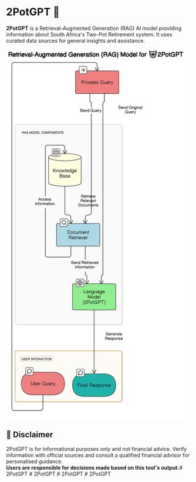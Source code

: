 # 2PotGPT 🤖

**2PotGPT** is a Retrieval-Augmented Generation (RAG) AI model providing information about South Africa's Two-Pot Retirement system. It uses curated data sources for general insights and assistance.


![RAG Model Diagram](diagram.png)

## 📄 Disclaimer

2PotGPT is for informational purposes only and not financial advice. Verify information with official sources and consult a qualified financial advisor for personalised guidance.  
**Users are responsible for decisions made based on this tool's output.**#   2 P o t G P T 
 
 #   2 P o t G P T 
 
 #   2 P o t G P T 
 
 #   2 P o t G P T 
 
 